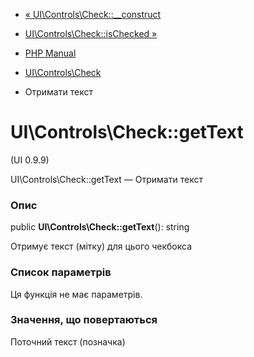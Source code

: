 - [«
UI\Controls\Check::\_\_construct](ui-controls-check.construct.md)
- [UI\Controls\Check::isChecked »](ui-controls-check.ischecked.md)

- [PHP Manual](index.md)
- [UI\Controls\Check](class.ui-controls-check.md)
- Отримати текст

# UI\Controls\Check::getText

(UI 0.9.9)

UI\Controls\Check::getText — Отримати текст

### Опис

public **UI\Controls\Check::getText**(): string

Отримує текст (мітку) для цього чекбокса

### Список параметрів

Ця функція не має параметрів.

### Значення, що повертаються

Поточний текст (позначка)
